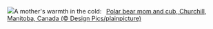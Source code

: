 ![](https://www.bing.com/th?id=OHR.PolarBearHug_EN-US3461212514_UHD.jpg&w=1000)A mother's warmth in the cold:&nbsp;&ensp;[Polar bear mom and cub, Churchill, Manitoba, Canada (© Design Pics/plainpicture)](https://www.bing.com/th?id=OHR.PolarBearHug_EN-US3461212514_UHD.jpg)
<br><br/>
